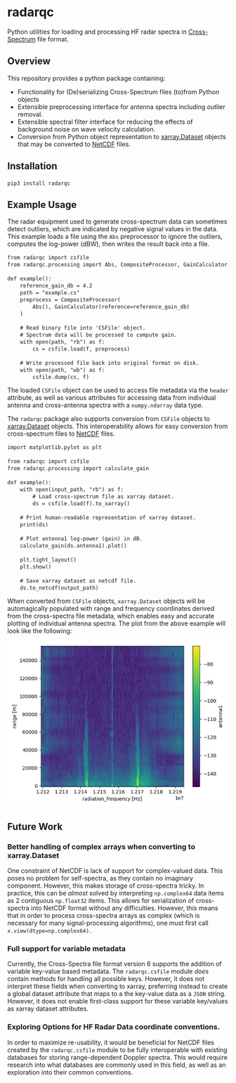 # radarqc

Python utilities for loading and processing HF radar spectra in [Cross-Spectrum](http://support.codar.com/Technicians_Information_Page_for_SeaSondes/Manuals_Documentation_Release_8/File_Formats/File_Cross_Spectra_V6.pdf) file format.

## Overview
This repository provides a python package containing:
  - Functionality for (De)serializing Cross-Spectrum files (to)from Python objects
  - Extensible preprocessing interface for antenna spectra including outlier removal.
  - Extensible spectral filter interface for reducing the effects of background noise on wave velocity calculation.
  - Conversion from Python object representation to [xarray.Dataset](https://docs.xarray.dev/en/stable/generated/xarray.Dataset.html) objects that may be converted to [NetCDF](https://www.unidata.ucar.edu/software/netcdf/) files.

## Installation
```bash)
pip3 install radarqc
```

## Example Usage
The radar equipment used to generate cross-spectrum data can sometimes detect outliers, which are indicated by
negative signal values in the data.  This example loads a file using the `Abs` preprocessor to ignore the outliers,
computes the log-power (dBW), then writes the result back into a file.

```python3
from radarqc import csfile
from radarqc.processing import Abs, CompositeProcessor, GainCalculator

def example():
    reference_gain_db = 4.2
    path = "example.cs"
    preprocess = CompositeProcessor(
        Abs(), GainCalculator(reference=reference_gain_db)
    )
    
    # Read binary file into 'CSFile' object.
    # Spectrum data will be processed to compute gain.
    with open(path, "rb") as f:
        cs = csfile.load(f, preprocess)
    
    # Write processed file back into original format on disk.
    with open(path, "wb") as f:
        csfile.dump(cs, f)
```

The loaded `CSFile` object can be used to access file metadata via the `header` attribute, as well as various attributes for accessing data from individual antenna and cross-antenna spectra with a `numpy.ndarray` data type.

The `radarqc` package also supports conversion from `CSFile` objects to [xarray.Dataset](https://docs.xarray.dev/en/stable/generated/xarray.Dataset.html) objects.  This interoperability allows for easy conversion from cross-spectrum files to [NetCDF](https://www.unidata.ucar.edu/software/netcdf/) files.

```python3
import matplotlib.pylot as plt

from radarqc import csfile
from radarqc.processing import calculate_gain

def example():
    with open(input_path, "rb") as f:
        # Load cross-spectrum file as xarray dataset.
        ds = csfile.load(f).to_xarray()

    # Print human-readable representation of xarray dataset.
    print(ds)

    # Plot antenna1 log-power (gain) in dB.
    calculate_gain(ds.antenna1).plot()

    plt.tight_layout()
    plt.show()

    # Save xarray dataset as netcdf file.
    ds.to_netcdf(output_path)
```

When converted from `CSFile` objects, `xarray.Dataset` objects will be automagically populated with range and frequency coordinates derived from the cross-spectra file metadata, which enables easy and accurate plotting of individual antenna spectra.  The plot from the above example will look like the following:

<p align="center">
  <img src="https://github.com/jstanco/radarqc/blob/dev/docs/antenna1.jpg?raw=true" />
</p>

## Future Work

### Better handling of complex arrays when converting to xarray.Dataset

One constraint of NetCDF is lack of support for complex-valued data.  This poses no problem for self-spectra, as they contain no imaginary component.  However, this makes storage of cross-spectra tricky.  In practice, this can be *almost* solved by interpreting `np.complex64` data items as 2 contiguous `np.float32` items.  This allows for serialization of cross-spectra into NetCDF format without any difficulties.  However, this means that in order to process cross-spectra arrays as complex (which is necessary for many signal-processing algorithms), one must first call `x.view(dtype=np.complex64)`.

### Full support for variable metadata

Currently, the Cross-Spectra file format version 6 supports the addition of variable key-value based metadata.  The `radarqc.csfile` module *does* contain methods for handling all possible keys.  However, it does not interpret these fields when converting to xarray, preferring instead to create a global dataset attribute that maps to a the key-value data as a `JSON` string.  However, it does not enable first-class support for these variable key/values as xarray dataset attributes.

### Exploring Options for HF Radar Data coordinate conventions.

In order to maximize re-usability, it would be beneficial for NetCDF files created by the `radarqc.csfile` module to be fully interoperable with existing databases for storing range-dependent Doppler spectra.  This would require research into what databases are commonly used in this field, as well as an exploration into their common conventions.
